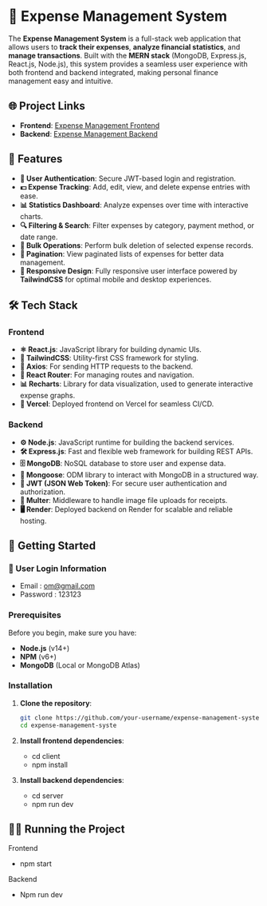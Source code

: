 # 💸 Expense Management System

The **Expense Management System** is a full-stack web application that allows users to **track their expenses**, **analyze financial statistics**, and **manage transactions**. Built with the **MERN stack** (MongoDB, Express.js, React.js, Node.js), this system provides a seamless user experience with both frontend and backend integrated, making personal finance management easy and intuitive.

## 🌐 Project Links

- **Frontend**: [Expense Management Frontend](https://expense-management-sable.vercel.app/)
- **Backend**: [Expense Management Backend](https://expensemanagement-emko.onrender.com/)

## 🎯 Features

- **🔑 User Authentication**: Secure JWT-based login and registration.
- **💵 Expense Tracking**: Add, edit, view, and delete expense entries with ease.
- **📊 Statistics Dashboard**: Analyze expenses over time with interactive charts.
- **🔍 Filtering & Search**: Filter expenses by category, payment method, or date range.
- **🔄 Bulk Operations**: Perform bulk deletion of selected expense records.
- **📑 Pagination**: View paginated lists of expenses for better data management.
- **📱 Responsive Design**: Fully responsive user interface powered by **TailwindCSS** for optimal mobile and desktop experiences.

## 🛠 Tech Stack

### Frontend
- **⚛️ React.js**: JavaScript library for building dynamic UIs.
- **🎨 TailwindCSS**: Utility-first CSS framework for styling.
- **📡 Axios**: For sending HTTP requests to the backend.
- **🔗 React Router**: For managing routes and navigation.
- **📊 Recharts**: Library for data visualization, used to generate interactive expense graphs.
- **🚀 Vercel**: Deployed frontend on Vercel for seamless CI/CD.

### Backend
- **⚙️ Node.js**: JavaScript runtime for building the backend services.
- **🛠 Express.js**: Fast and flexible web framework for building REST APIs.
- **🗄 MongoDB**: NoSQL database to store user and expense data.
- **🌱 Mongoose**: ODM library to interact with MongoDB in a structured way.
- **🔑 JWT (JSON Web Token)**: For secure user authentication and authorization.
- **📁 Multer**: Middleware to handle image file uploads for receipts.
- **🖥 Render**: Deployed backend on Render for scalable and reliable hosting.

## 🚀 Getting Started

### 🔑 User Login Information
- Email : om@gmail.com
- Password : 123123

### Prerequisites

Before you begin, make sure you have:

- **Node.js** (v14+)
- **NPM** (v6+)
- **MongoDB** (Local or MongoDB Atlas)

### Installation

1. **Clone the repository**:

   ```bash
   git clone https://github.com/your-username/expense-management-system.git
   cd expense-management-syste

2. **Install frontend dependencies**:
   - cd client
   - npm install
     
3. **Install backend dependencies**:
   - cd server
   - npm run dev
## 🏃‍♂️ Running the Project
Frontend
- npm start

Backend
- Npm run dev
